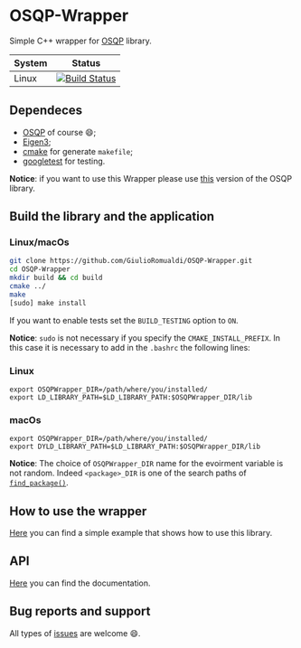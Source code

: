 # OSQP-Wrapper
Simple C++ wrapper for [OSQP](http://osqp.readthedocs.io/en/latest/index.html) library. 

| System        | Status        |
| ------------- |:-------------:|
|Linux         | [![Build Status](https://travis-ci.org/GiulioRomualdi/OSQP-Wrapper.svg?branch=master)](https://travis-ci.org/GiulioRomualdi/OSQP-Wrapper)  | 


## Dependeces
- [OSQP](http://osqp.readthedocs.io/en/latest/index.html) of course :smile:;
- [Eigen3](http://eigen.tuxfamily.org/index.php?title=Main_Page);
- [cmake](https://cmake.org/) for generate `makefile`;
- [googletest](https://github.com/google/googletest) for testing.  

**Notice**: if you want to use this Wrapper please use [this](https://github.com/traversaro/osqp/tree/add_cmake_install) version of the OSQP library.

## Build the library and the application
### Linux/macOs
```sh
git clone https://github.com/GiulioRomualdi/OSQP-Wrapper.git
cd OSQP-Wrapper
mkdir build && cd build
cmake ../
make
[sudo] make install
```
If you want to enable tests set the `BUILD_TESTING` option to `ON`.

**Notice**: ``sudo`` is not necessary if you specify the ``CMAKE_INSTALL_PREFIX``. In this case it is necessary to add in the ``.bashrc`` the following lines:

### Linux
```
export OSQPWrapper_DIR=/path/where/you/installed/
export LD_LIBRARY_PATH=$LD_LIBRARY_PATH:$OSQPWrapper_DIR/lib
```

### macOs
```
export OSQPWrapper_DIR=/path/where/you/installed/
export DYLD_LIBRARY_PATH=$LD_LIBRARY_PATH:$OSQPWrapper_DIR/lib
```

**Notice**:  The choice of `OSQPWrapper_DIR` name for the evoirment variable is not random. Indeed `<package>_DIR` is one of the search paths of [`find_package()`](https://cmake.org/cmake/help/v3.0/command/find_package.html).

## How to use the wrapper
[Here](./example/) you can find a simple example that shows how to use this library.  

## API
[Here](https://giulioromualdi.github.io/OSQP-Wrapper/) you can find the documentation.

## Bug reports and support
All types of [issues](https://github.com/GiulioRomualdi/OSQP-Wrapper/issues/new) are welcome :smile:. 
